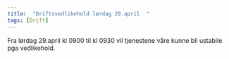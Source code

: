 ```yaml
---
title:  "Driftsvedlikehold lørdag 29.april  "
tags: [Drift]
--- 
```

 
Fra lørdag 29.april kl 0900 til kl 0930 vil tjenestene våre kunne bli ustabile pga vedlikehold.
